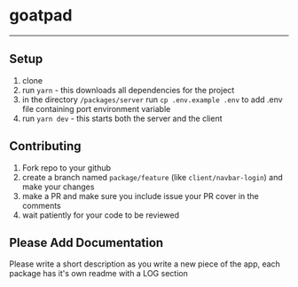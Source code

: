 # goatpad

---

## Setup

1. clone
2. run `yarn` - this downloads all dependencies for the project
3. in the directory `/packages/server` run `cp .env.example .env` to add .env file containing port environment variable
4. run `yarn dev` - this starts both the server and the client

## Contributing

1. Fork repo to your github
2. create a branch named `package/feature` (like `client/navbar-login`) and make your changes
3. make a PR and make sure you include issue your PR cover in the comments
4. wait patiently for your code to be reviewed

## Please Add Documentation

Please write a short description as you write a new piece of the app, each package has it's own readme with a LOG section
